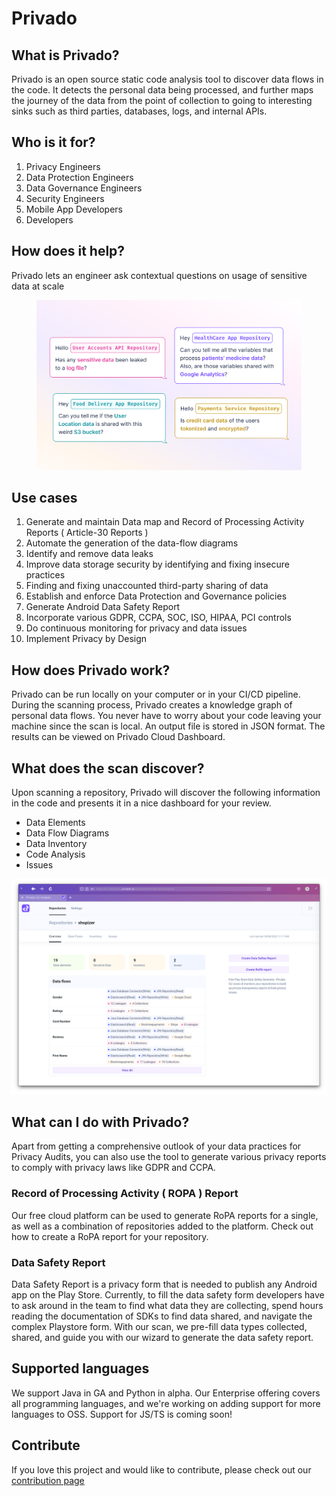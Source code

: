 # Privado

## What is Privado?

Privado is an open source static code analysis tool to discover data flows in the code. It detects the personal data being processed, and further maps the journey of the data from the point of collection to going to interesting sinks such as third parties, databases, logs, and internal APIs.

## Who is it for?

1. Privacy Engineers
2. Data Protection Engineers
3. Data Governance Engineers
4. Security Engineers
5. Mobile App Developers
6. Developers

## How does it help?

Privado lets an engineer ask contextual questions on usage of sensitive data at scale

<figure><img src=".gitbook/assets/Bubbles.jpg" alt=""><figcaption></figcaption></figure>

## Use cases

1. Generate and maintain Data map and Record of Processing Activity Reports ( Article-30 Reports )
2. Automate the generation of the data-flow diagrams
3. Identify and remove data leaks
4. Improve data storage security by identifying and fixing insecure practices
5. Finding and fixing unaccounted third-party sharing of data
6. Establish and enforce Data Protection and Governance policies
7. Generate Android Data Safety Report
8. Incorporate various GDPR, CCPA, SOC, ISO, HIPAA, PCI controls
9. Do continuous monitoring for privacy and data issues
10. Implement Privacy by Design

## How does Privado work?

Privado can be run locally on your computer or in your CI/CD pipeline. During the scanning process, Privado creates a knowledge graph of personal data flows. You never have to worry about your code leaving your machine since the scan is local. An output file is stored in JSON format. The results can be viewed on Privado Cloud Dashboard.

## What does the scan discover?

Upon scanning a repository, Privado will discover the following information in the code and presents it in a nice dashboard for your review.

* Data Elements
* Data Flow Diagrams
* Data Inventory
* Code Analysis
* Issues

![](<.gitbook/assets/image (11).png>)

## What can I do with Privado?

Apart from getting a comprehensive outlook of your data practices for Privacy Audits, you can also use the tool to generate various privacy reports to comply with privacy laws like GDPR and CCPA.

### Record of Processing Activity ( ROPA ) Report

Our free cloud platform can be used to generate RoPA reports for a single, as well as a combination of repositories added to the platform. Check out how to create a RoPA report for your repository.

### Data Safety Report

Data Safety Report is a privacy form that is needed to publish any Android app on the Play Store. Currently, to fill the data safety form developers have to ask around in the team to find what data they are collecting, spend hours reading the documentation of SDKs to find data shared, and navigate the complex Playstore form. With our scan, we pre-fill data types collected, shared, and guide you with our wizard to generate the data safety report.

## Supported languages

We support Java in GA and Python in alpha. Our Enterprise offering covers all programming languages, and we're working on adding support for more languages to OSS. Support for JS/TS is coming soon!

## Contribute

If you love this project and would like to contribute, please check out our [contribution page](extra/contributing.md)

